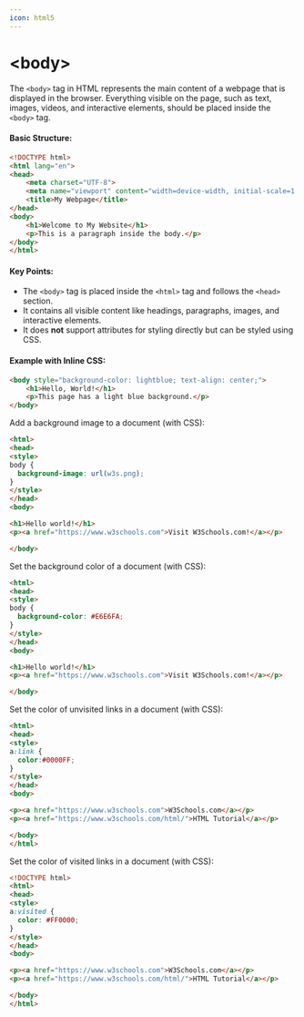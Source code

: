 ```yaml
---
icon: html5
---
```


# \<body>

The `<body>` tag in HTML represents the main content of a webpage that is displayed in the browser. Everything visible on the page, such as text, images, videos, and interactive elements, should be placed inside the `<body>` tag.

#### **Basic Structure:**

```html
<!DOCTYPE html>
<html lang="en">
<head>
    <meta charset="UTF-8">
    <meta name="viewport" content="width=device-width, initial-scale=1.0">
    <title>My Webpage</title>
</head>
<body>
    <h1>Welcome to My Website</h1>
    <p>This is a paragraph inside the body.</p>
</body>
</html>
```

#### **Key Points:**

* The `<body>` tag is placed inside the `<html>` tag and follows the `<head>` section.
* It contains all visible content like headings, paragraphs, images, and interactive elements.
* It does **not** support attributes for styling directly but can be styled using CSS.

#### **Example with Inline CSS:**

```html
<body style="background-color: lightblue; text-align: center;">
    <h1>Hello, World!</h1>
    <p>This page has a light blue background.</p>
</body>
```

Add a background image to a document (with CSS):

```html
<html>
<head>
<style>
body {
  background-image: url(w3s.png);
}
</style>
</head>
<body>

<h1>Hello world!</h1>
<p><a href="https://www.w3schools.com">Visit W3Schools.com!</a></p>

</body>
```

Set the background color of a document (with CSS):

```html
<html>
<head>
<style>
body {
  background-color: #E6E6FA;
}
</style>
</head>
<body>

<h1>Hello world!</h1>
<p><a href="https://www.w3schools.com">Visit W3Schools.com!</a></p>

</body>
```

Set the color of unvisited links in a document (with CSS):

```html
<html>
<head>
<style>
a:link {
  color:#0000FF;
}
</style>
</head>
<body>

<p><a href="https://www.w3schools.com">W3Schools.com</a></p>
<p><a href="https://www.w3schools.com/html/">HTML Tutorial</a></p>

</body>
</html>
```

Set the color of visited links in a document (with CSS):

```html
<!DOCTYPE html>
<html>
<head>
<style>
a:visited {
  color: #FF0000;
}
</style>
</head>
<body>

<p><a href="https://www.w3schools.com">W3Schools.com</a></p>
<p><a href="https://www.w3schools.com/html/">HTML Tutorial</a></p>

</body>
</html>

```
